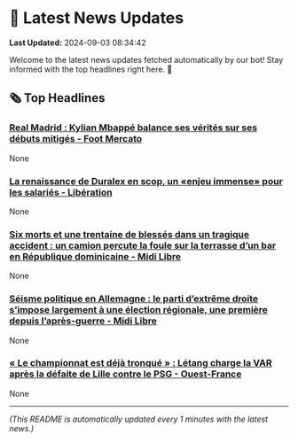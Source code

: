 # 📰 Latest News Updates
**Last Updated:** 2024-09-03 08:34:42

Welcome to the latest news updates fetched automatically by our bot! Stay informed with the top headlines right here. 🚀

## 🗞️ Top Headlines

### [Real Madrid : Kylian Mbappé balance ses vérités sur ses débuts mitigés - Foot Mercato](https://news.google.com/rss/articles/CBMiuAFBVV95cUxOZ2dpTTVfY0pYbGJTeHF4MDBhTjdqRS0yMVUzWHJYcmN5R3UyTzY3MGpjNWJZakJQcFljNF8xM09MS3FzMVdyeVV6WmtlaWRwQnotSG91TlRBWGlhd3pyY0pBbzk4dlE5a09jR2RaRlpVc25kUnRUUTFweDltS2hlcXA3RjA3Z1ZnanVzNV9tMFRfMURuZE9BZ280V2xiX1FnT0lWcDVxc1RrUjk5dUZEUzRjcW9kbnFN?oc=5)
None

### [La renaissance de Duralex en scop, un «enjeu immense» pour les salariés - Libération](https://news.google.com/rss/articles/CBMi4AFBVV95cUxOSVc5YmxGUjUzQ0xyaW9LVVREMDlpOUVWR3lOTzZlNWJNaVdjNEFfTXNHLW9HZ0FUTVlYUVFDWGJpU1BEVHNKSUllMlpyNmVnVUxrTXJXY1BqLWtkdG5hR0FuZTZHc2xmc1lnTGRMRWxWMXdRcEtHcElHUzZ0bDJZTi14OHliYkxNM3dOYlZVTkd3QTZ6REkwNXFhbG5KUmstR3FkZ0VQMktqY0k0c3p1bWxRUHJoZlVvS3piZDNpUXgxaVNTa0QxcG5yWnZJWW0tLUY0bFAwdmlWRXRjaUJVYw?oc=5)
None

### [Six morts et une trentaine de blessés dans un tragique accident : un camion percute la foule sur la terrasse d’un bar en République dominicaine - Midi Libre](https://news.google.com/rss/articles/CBMimAJBVV95cUxNUGt1YjkxMXZmXzh5aktQcFEyV0FCLTdfLVpFSHluUG44bXlzbVpkT25teVZnVGYta3ktN1FlVk1LZHd4by1wWTdTUnBOT1l6YXZBNHU1NVBZdVlVOFlyYzB0Z0FiejkzaEVnMlR1bDU0N09NNnlFRElOdXZOdWdHQWRMaEhpMDlPU1d6U0FFZlFodlJwb2wxQ2NvdHNZYkFCc0xlTjRMVEFSaEJwMnpvWm1jaURDOENHR3FnNldnQkZjRUIxQUF0V19GS2NTN19TZ01CczlnVG5KNXh6OHBJZ0NYai1XbUhiY2w0REJzWlR2RkdQcE95anpFdVlLR2ZpTnZHR2xhay1GVU1mbGU3R2lRTWozZGdK?oc=5)
None

### [Séisme politique en Allemagne : le parti d’extrême droite s’impose largement à une élection régionale, une première depuis l’après-guerre - Midi Libre](https://news.google.com/rss/articles/CBMijAJBVV95cUxPS0hfSEJvSkFsYVc5aTU2TV84LXkxdE9YZHdpYnlpLXI1VnhSZmR6Vi13QlpYZnlyTDZERHNPTFdjTkhVWjJmd0JiN3ZDS0EyVWlNNGlOanRObGlpSGR6NWZnUVg3RUFiSGozM0JFcjd6S1pGbDFib3RaZE5UdVpHWkJ6SDNDQWRLbVBhb1U3SnVqRlItcEp2MGxjOG9xMktKakRmN194U1ZzMkRJX1RxekI4dk5aNHl2aHNkTE9GaDZJTUtMNjYxczNYRWdnUlQxYl9MblVpTzVQQ0VKTDhfSk0tTk9aMUZNOFBVdEVOeVZ2clhVWFhRMXNvZll4MGtDUnpwcnN5eUJmYmR6?oc=5)
None

### [« Le championnat est déjà tronqué » : Létang charge la VAR après la défaite de Lille contre le PSG - Ouest-France](https://news.google.com/rss/articles/CBMijwJBVV95cUxQM3pOaXhyek9hTHJYMDFLUXB5N044Ukw0VVRETTh0TktmQ2todUtIUW10VXQwMzhPRjJHN29QWU1QdDNRTk5xZ1NBdWh5LWFJN2pOTUJBbWhGM3l4RjZ1RUkyNXY4ZXRnUjczU2F1cVNBT09OV3RuOUxSWGl1bHdWcHMtNjY3Mi1SbDB3Q2lfakh6aFZodXRYYzd0dE9pU0xTLTV3OUwtYnJLTTFmS3NObEd1dHVxZTFGUVdoOEFGRFpURDAyNjVTYlEwSFNuQTV0MnItRTlqQjVsZlJnT1hRSU5MdG83Tmx5c0F3NElPS0xKcHpYNVNIWmFaVHAtbzdmb1ZGQUFLT09Iajh5bGpB?oc=5)
None

---
*(This README is automatically updated every 1 minutes with the latest news.)*
